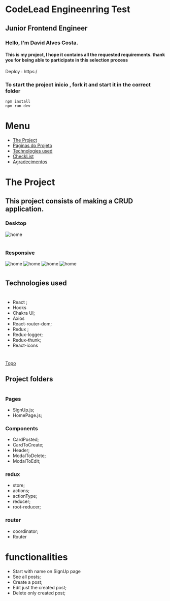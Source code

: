 # CodeLead Engineenring Test

## Junior Frontend Engineer

### Hello, I'm David Alves Costa.

#### This is my project, I hope it contains all the requested requirements. thank you for being able to participate in this selection process

Deploy : https:/

### To start the project inicio , fork it and start it in the correct folder

```
npm install
npm run dev
```

<a id="ancora"></a>

# <b> Menu </b>

- [The Project](#project)
- [Páginas do Projeto](#pages)
- [Technologies used](#techused)
- [CheckList](#checklist)
- [Agradecimentos](#agradecimentos)

<a id="project"></a>

# The Project
## This project consists of making a CRUD application.
### Desktop 

![home](/src//img/desktopHome.png)

#
### Responsive 
![home](/src//img/signUp.png)
![home](/src//img/createPost.png)
![home](/src//img/EditIten.png)
![home](/src//img/DeleteIten.png)
#



<a id="techused"></a>
## Technologies used

#

- React ;
- Hooks
- Chakra UI;
- Axios
- React-router-dom;
- Redux ;
- Redux-logger;
- Redux-thunk;
- React-icons
#
[Topo](#ancora)

<a id="Pages"></a>

## Project folders

#

### Pages

- SignUp.js;
- HomePage.js;

### Components

- CardPosted;
- CardToCreate;
- Header;
- ModalToDelete;
- ModalToEdit;

### redux

- store;
- actions;
- actionType;
- reducer;
- root-reducer;
### router
- coordinator;
- Router
#
<a id="techused"></a>
# functionalities

 - Start with name on SignUp page
- See all posts;
- Create a post;
- Edit just the created post;
- Delete only created post;